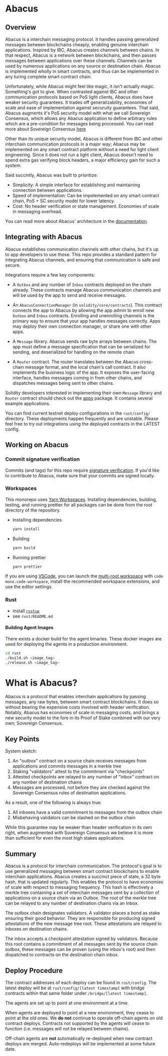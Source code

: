 # Abacus

## Overview

Abacus is a interchain messaging protocol. It handles passing generalized messages
between blockchains cheaply, enabling genuine interchain applications. Inspired by IBC,
Abacus creates channels between chains. In that respect, Abacus is a network between blockchains,
and then passes messages between applications over these channels. Channels can be used 
by numerous applications on any source or destination chain. Abacus is implemented wholly in
smart contracts, and thus can be implemented in any turing complete smart contract chain.

Unfortunately, while Abacus might feel like magic, it isn't actually magic. Something's got to give.
When contrasted against IBC and other communication protocols based on PoS light clients, 
Abacus does have weaker security guarantees. It trades off generalizability, economies of scale
and ease of implementation against securuity guarantees. That said, Abacus augments 
it's PoS security model with what we call Sovereign Consensus, which allows 
any Abacus application to define arbitrary rules which are a pre-condition
for messages being processed. You can read more about Sovereign Consensus [here](https://docs.useabacus.network/abacus-docs/protocol/security/sovereign-consensus)

Other than its unique security model, Abacus is different from IBC and other 
interchain communication protocols in a major way; Abacus may be implemented on any smart
contract platform without a need for light client engineering. Since it does not run
a light client, Abacus doesn't need to spend extra gas verifying block headers,
a major efficiency gain for such a system. 


Said succintly, Abacus was built to prioritize:

- Simplicity: A simple interface for establishing and maintaining connection between applications.
- Speed of implementation: Can be impelemented on any smart contract chain, PoS + SC security model for lower latency.
- Cost: No header verification or state management. Economies of scale in messaging overhead.



You can read more about Abacus' architecture in the [documentation](https://docs.useabacus.network/).

## Integrating with Abacus

Abacus establishes communication channels with other chains, but it's up to app
developers to use those. This repo provides a standard pattern for integrating
Abacus channels, and ensuring that communication is safe and secure.

Integrations require a few key components:

- A `Outbox` and any number of `Inbox` contracts deployed on the chain already.
  These contracts manage Abacus communication channels and will be used by the
  app to send and receive messages.

- An `AbacusConnectionManager` (in `solidity/core/contracts`). This
  contract connects the app to Abacus by allowing the app admin to enroll new
  `Outbox` and `Inbox` contracts. Enrolling and unenrolling channels is the
  primary way to ensure that your app handles messages correctly. Apps may
  deploy their own connection manager, or share one with other apps.

- A `Message` library. Abacus sends raw byte arrays between chains. The app
  must define a message specification that can be serialized for sending, and
  deserialized for handling on the remote chain

- A `Router` contract. The router translates between the Abacus cross-chain
  message format, and the local chain's call contract. It also implements the
  business logic of the app. It exposes the user-facing interface, handles
  messages coming in from other chains, and dispatches messages being sent to
  other chains.

Solidity developers interested in implementing their own `Message` library and
`Router` contract should check out the [apps](./solidity/apps/) package. It contains several example applications.

You can find current testnet deploy configurations in the `rust/config/`
directory. These deployments happen frequently and are unstable. Please feel
free to try out integrations using the deployed contracts in the LATEST config.

## Working on Abacus

### Commit signature verification

Commits (and tags) for this repo require [signature verification](https://docs.github.com/en/github/authenticating-to-github/managing-commit-signature-verification/about-commit-signature-verification). If you'd like to contribute to Abacus, make sure that your commits are signed locally.

### Workspaces

This monorepo uses [Yarn Workspaces](https://yarnpkg.com/features/workspaces). Installing dependencies, building, testing, and running prettier for all packages can be done from the root directory of the repository.

- Installing dependencies

  ```bash
  yarn install
  ```

- Building

  ```bash
  yarn build
  ```

- Running prettier

  ```bash
  yarn prettier
  ```

If you are using [VSCode](https://code.visualstudio.com/), you can launch the [multi-root workspace](https://code.visualstudio.com/docs/editor/multi-root-workspaces) with `code mono.code-workspace`, install the recommended workspace extensions, and use the editor settings.

### Rust

- install [`rustup`](https://rustup.rs)
- see `rust/README.md`

#### Building Agent Images

There exists a docker build for the agent binaries. These docker images are used for deploying the agents in a production environment.

```bash
cd rust
./build.sh <image_tag>
./release.sh <image_tag>
```

# What is Abacus?

Abacus is a protocol that enables interchain applications by passing messages, any raw bytes, 
between smart contract blockchains. It does so without bearing the expensive costs involved
with header verification. Notably, Abacus has economies of scale in messaging costs, and
brings a new security model to the fore in its Proof of Stake combined with our very own;
Sovereign Consensus.


## Key Points

System sketch:

1. An "outbox" contract on a source chain receives messages from applications and commits messages in a merkle tree
2. Staking "validators" attest to the commitment via "checkpoints"
3. Attested checkpoints are relayed to any number of "inbox" contract on any number of destination chains
4. Messages are processed, not before they are checked against the Sovereign Consensus rules of destination applications.

As a result, one of the following is always true:

1. All inboxes have a valid commitment to messages from the outbox chain
2. Misbehaving validators can be slashed on the outbox chain

While this guarantee may be weaker than header verification in its own right, when augmented with Sovereign Consensus we believe it is more than sufficient for even the most high stakes applications.

## Summary

Abacus is a protocol for interchain communication. The protocol's goal is to use generalized messaging between smart contract blockchains to enable interchain applications. 
Abacus creates a succinct piece of state, a 32 byte hash, that is updated regularly. This enables the protocol to have economies of scale with respect to messaging frequency.
This hash is effectively a merkle tree containing a set of interchain messages sent by a collection of applications on a source chain via an Outbox. The root of the merkle tree can be relayed to any number of destination chains via an Inbox. 


The outbox chain designates validators. A validator places a bond as stake ensuring
their good behavior. They are responsible for producing signed attestations of the
new message tree root. These attestations are relayed to inboxes on destination chains.

The inbox accepts a checkpoint attestation signed by validators. Because this root
contains a commitment of all messages sent by the source chain outbox, these messages
can be proven (using the inbox's root) and then dispatched to contracts on the
destination chain inbox.

## Deploy Procedure

The contract addresses of each deploy can be found in `rust/config`. The latest
deploy will be at `rust/config/[latest timestamp]` with bridge contracts within
that same folder under `/bridge/[latest timestamp]`.

The agents are set up to point at one environment at a time.

When agents are deployed to point at a new environment, they cease to point at
the old ones. We **do not** continue to operate off-chain agents on old contract
deploys. Contracts not supported by the agents will cease to function (i.e.
messages will not be relayed between chains).

Off-chain agents are **not** automatically re-deployed when new contract deploys
are merged. Auto-redeploys will be implemented at some future date.
